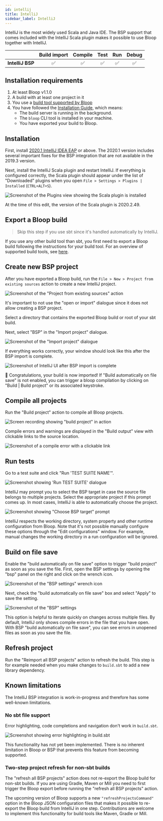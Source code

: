 ```yaml
---
id: intellij
title: IntelliJ
sidebar_label: IntelliJ
---
```


IntelliJ is the most widely used Scala and Java IDE. The BSP support that comes
included with the IntelliJ Scala plugin makes it possible to use Bloop together
with IntelliJ.

|                  | Build import | Compile | Test | Run | Debug |
| ---------------- | :----------: | :-----: | :--: | :-: | :---: |
| **IntelliJ BSP** |      ✅      |   ✅    |  ✅  | ✅  |  ✅   |

## Installation requirements

1. At least Bloop v1.1.0
1. A build with at least one project in it
1. You use a [build tool supported by Bloop](build-tools/overview.md)
1. You have followed the [Installation Guide](/bloop/setup), which means:
   - The build server is running in the background.
   - The `bloop` CLI tool is installed in your machine.
   - You have exported your build to Bloop.

## Installation

First, install 
[2020.1 IntelliJ IDEA EAP](https://www.jetbrains.com/community/eap/) or above. The 2020.1
version includes several important fixes for the BSP integration that are not
available in the 2019.3 version.

Next, install the IntelliJ Scala plugin and restart IntelliJ. If everything is
configured correctly, the Scala plugin should appear under the list of
"Downloaded" plugins when you open `File > Settings > Plugins | Installed` (`CTRL+ALT+S`).

![Screenshot of the Plugins view showing the Scala plugin is installed](https://i.imgur.com/hBq2DcS.png)

At the time of this edit, the version of the Scala plugin is 2020.2.49.

## Export a Bloop build

> Skip this step if you use sbt since it's handled automatically by IntelliJ.

If you use any other build tool than sbt, you first need to export a Bloop build
following the instructions for your build tool. For an overview of supported
build tools, see [here](../build-tools/overview.md).

## Create new BSP project

After you have exported a Bloop build, run the
`File > New > Project from existing sources` action to create a new IntelliJ
project.

![Screenshot of the "Project from existing sources" action](https://i.imgur.com/HBnTnXg.png)

It's important to not use the "open or import" dialogue since it does not allow
creating a BSP project.

Select a directory that contains the exported Bloop build or root of your sbt
build.

Next, select "BSP" in the "Import project" dialogue.

![Screenshot of the "Import project" dialogue](https://i.imgur.com/tkKzs7F.png)

If everything works correctly, your window should look like this after the BSP
import is complete.

![Screenshot of IntelliJ UI after BSP import is complete](https://i.imgur.com/8fmdv0b.png)

🚀 Congratulations, your build is now imported! If "Build automatically on file
save" is not enabled, you can trigger a bloop compilation by clicking on "Build
| Build project" or its associated keystroke.

## Compile all projects

Run the "Build project" action to compile all Bloop projects.

![Screen recording showing "build project" in action](https://i.imgur.com/qW7bCc9.gif)

Compile errors and warnings are displayed in the "Build output" view with
clickable links to the source location.

![Screenshot of a compile error with a clickable link](https://i.imgur.com/TnNxKlX.png)

## Run tests

Go to a test suite and click "Run 'TEST SUITE NAME'".

![Screenshot showing 'Run TEST SUITE' dialogue](https://i.imgur.com/RBz6EyG.png)

IntelliJ may prompt you to select the BSP target in case the source file belongs
to multiple projects. Select the appropriate project if this prompt comes up. In
most cases, IntelliJ is able to automatically choose the project.

![Screenshot showing "Choose BSP target" prompt](https://i.imgur.com/8n9X5ZP.png)

IntelliJ respects the working directory, system property and other runtime
configuration from Bloop. Note that it's not possible manually configure these
options through the "Edit configurations" window. For example, manual changes
the working directory in a run configuration will be ignored.

## Build on file save

Enable the "build automatically on file save" option to trigger "build project"
as soon as you save the file. First, open the BSP settings by opening the "bsp"
panel on the right and click on the wrench icon.

![Screenshot of the "BSP settings" wrench icon](https://i.imgur.com/QjXwA6o.png)

Next, check the "build automatically on file save" box and select "Apply" to
save the setting.

![Screenshot of the "BSP" settings](https://i.imgur.com/XRwRvdM.png)

This option is helpful to iterate quickly on changes across multiple files. By
default, IntelliJ only shows compile errors in the file that you have open. With
BSP "build automatically on file save", you can see errors in unopened files as
soon as you save the file.

## Refresh project

Run the "Reimport all BSP projects" action to refresh the build. This step is
for example needed when you make changes to `build.sbt` to add a new library
dependency.

## Known limitations

The IntelliJ BSP integration is work-in-progress and therefore has some
well-known limitations.

### No sbt file support

Error highlighting, code completions and navigation don't work in `build.sbt`.

![Screenshot showing error highlighting in build.sbt](https://i.imgur.com/islEgDv.png)

This functionality has not yet been implemented. There is no inherent limitation
in Bloop or BSP that prevents this feature from becoming supported.

### Two-step project refresh for non-sbt builds

The "refresh all BSP projects" action does not re-export the Bloop build for
non-sbt builds. If you are using Gradle, Maven or Mill you need to first trigger
the Bloop export before running the "refresh all BSP projects" action.

The upcoming version of Bloop supports a new `"refreshProjectsCommand"` option
in the Bloop JSON configuration files that makes it possible to re-export the
Bloop build from IntelliJ in one step. Contributions are welcome to implement
this functionality for build tools like Maven, Gradle or Mill.
